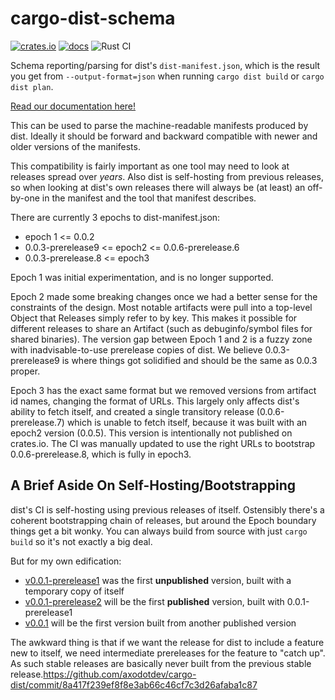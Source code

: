 # cargo-dist-schema

[![crates.io](https://img.shields.io/crates/v/cargo-dist-schema.svg)](https://crates.io/crates/cargo-dist) [![docs](https://docs.rs/cargo-dist-schema/badge.svg)](https://docs.rs/cargo-dist-schema)
![Rust CI](https://github.com/axodotdev/cargo-dist/workflows/Rust%20CI/badge.svg?branch=main)

Schema reporting/parsing for dist's `dist-manifest.json`, which is the result you get from `--output-format=json` when running `cargo dist build` or `cargo dist plan`.

[Read our documentation here!](https://axodotdev.github.io/cargo-dist/book/)

This can be used to parse the machine-readable manifests produced by dist. Ideally it should be forward and backward compatible with newer and older versions of the manifests.

This compatibility is fairly important as one tool may need to look at releases spread over *years*. Also dist is self-hosting from previous releases, so when looking at dist's own releases there will always be (at least) an off-by-one in the manifest and the tool that manifest describes.

There are currently 3 epochs to dist-manifest.json:

* epoch 1 <= 0.0.2
* 0.0.3-prerelease9 <= epoch2 <= 0.0.6-prerelease.6
* 0.0.3-prerelease.8 <= epoch3

Epoch 1 was initial experimentation, and is no longer supported.

Epoch 2 made some breaking changes once we had a better sense for the constraints of the design. Most notable artifacts were pull into a top-level Object that Releases simply refer to by key. This makes it possible for different releases to share an Artifact (such as debuginfo/symbol files for shared binaries). The version gap between Epoch 1 and 2 is a fuzzy zone with inadvisable-to-use prerelease copies of dist. We believe 0.0.3-prerelease9 is where things got solidified and should be the same as 0.0.3 proper.

Epoch 3 has the exact same format but we removed versions from artifact id names, changing the format of URLs. This largely only affects dist's ability to fetch itself, and created a single transitory release (0.0.6-prerelease.7) which is unable to fetch itself, because it was built with an epoch2 version (0.0.5). This version is intentionally not published on crates.io. The CI was manually updated to use the right URLs to bootstrap 0.0.6-prerelease.8, which is fully in epoch3.

## A Brief Aside On Self-Hosting/Bootstrapping

dist's CI is self-hosting using previous releases of itself. Ostensibly there's a coherent bootstrapping chain of releases, but around the Epoch boundary things get a bit wonky. You can always build from source with just `cargo build` so it's not exactly a big deal.

But for my own edification:

* [v0.0.1-prerelease1](https://github.com/axodotdev/cargo-dist/releases/tag/v0.0.1-prerelease1) was the first **unpublished** version, built with a temporary copy of itself
* [v0.0.1-prerelease2](https://github.com/axodotdev/cargo-dist/releases/tag/v0.0.1-prerelease2) will be the first **published** version, built with 0.0.1-prerelease1
* [v0.0.1](https://github.com/axodotdev/cargo-dist/releases/tag/v0.0.1) will be the first version built from another published version

The awkward thing is that if we want the release for dist to include a feature new to itself, we need intermediate prereleases for the feature to "catch up". As such stable releases are basically never built from the previous stable release.https://github.com/axodotdev/cargo-dist/commit/8a417f239ef8f8e3ab66c46cf7c3d26afaba1c87
